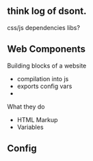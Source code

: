 
## think log of dsont.

css/js dependencies libs?



## Web Components

Building blocks of a website

 - compilation into js
 - exports config vars
 - 


What they do

 - HTML Markup
 - Variables

 ## Config

 ## 
